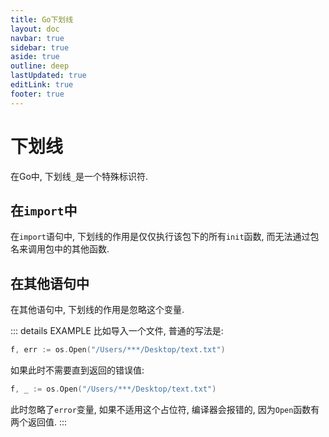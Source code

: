 ```yaml
---
title: Go下划线
layout: doc
navbar: true
sidebar: true
aside: true
outline: deep
lastUpdated: true
editLink: true
footer: true
---
```


# 下划线

在Go中, 下划线`_`是一个特殊标识符. 

## 在`import`中

在`import`语句中, 下划线的作用是仅仅执行该包下的所有`init`函数, 而无法通过包名来调用包中的其他函数.

## 在其他语句中

在其他语句中, 下划线的作用是忽略这个变量.  

::: details EXAMPLE
比如导入一个文件, 普通的写法是:
```go
f, err := os.Open("/Users/***/Desktop/text.txt")
```
如果此时不需要直到返回的错误值:
```go
f, _ := os.Open("/Users/***/Desktop/text.txt")
```
此时忽略了`error`变量, 如果不适用这个占位符, 编译器会报错的, 因为`Open`函数有两个返回值.
:::